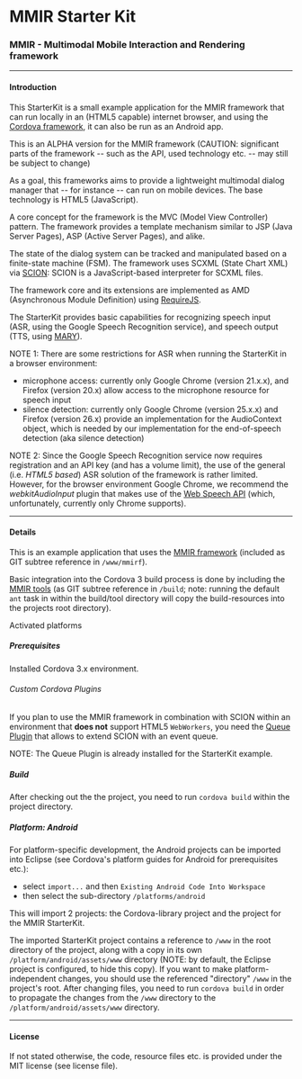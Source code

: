 MMIR Starter Kit
===========

### MMIR - Multimodal Mobile Interaction and Rendering framework

----

#### Introduction

This StarterKit is a small example application for the MMIR framework that can run locally in an (HTML5 capable) internet browser, and using the [Cordova framework][0], it can also be run as an Android app.


This is an ALPHA version for the MMIR framework (CAUTION: significant parts of the framework -- such as the API,
used technology etc. -- may still be subject to change)

As a goal, this frameworks aims to provide a lightweight multimodal dialog manager that -- for instance -- can run
on mobile devices. The base technology is HTML5 (JavaScript).

A core concept for the framework is the MVC (Model View Controller) pattern. The framework provides a template
mechanism similar to JSP (Java Server Pages), ASP (Active Server Pages), and alike.

The state of the dialog system can be tracked and manipulated based on a finite-state machine (FSM).
The framework uses SCXML (State Chart XML) via [SCION][1]: SCION is a JavaScript-based interpreter for SCXML files.

The framework core and its extensions are implemented as AMD (Asynchronous Module Definition) using [RequireJS][3].


The StarterKit provides basic capabilities for recognizing speech input (ASR, using the Google Speech Recognition service), and speech output (TTS, using [MARY][2]).

NOTE 1: There are some restrictions for ASR when running the StarterKit in a browser environment:
 * microphone access: currently only Google Chrome (version 21.x.x), and Firefox (version 20.x) allow access to the microphone resource for speech input
 * silence detection: currently only Google Chrome (version 25.x.x) and Firefox (version 26.x) provide an implementation for the AudioContext object, which is needed by our implementation for the end-of-speech detection (aka silence detection) 

NOTE 2: Since the Google Speech Recognition service now requires registration and an API key (and has a volume limit), the
        use of the general (i.e. _HTML5 based_) ASR solution of the framework is rather limited.
        However, for the browser environment Google Chrome, we recommend the _webkitAudioInput_ plugin that makes use of the
        [Web Speech API][7] (which, unfortunately, currently only Chrome supports).

----

#### Details

This is an example application that uses the [MMIR framework][4] (included 
as GIT subtree reference in ```/www/mmirf```).

Basic integration into the Cordova 3 build process is done by including the [MMIR tools][5]
(as GIT subtree reference in ```/build```; note: running the default ```ant``` task in within the build/tool directory will
copy the build-resources into the projects root directory).

Activated platforms

##### Prerequisites

Installed Cordova 3.x environment.


###### Custom Cordova Plugins

If you plan to use the MMIR framework in combination with SCION within an environment that __does not__
support HTML5 ```WebWorkers```, you need the [Queue Plugin][6] that allows to extend SCION with an
event queue.

NOTE: The Queue Plugin is already installed for the StarterKit example.

##### Build

After checking out the the project, you need to run ```cordova build``` within the project directory. 


##### Platform: Android

For platform-specific development, the Android projects can be imported into Eclipse (see
Cordova's platform guides for Android for prerequisites etc.):

 * select ```import...``` and then ```Existing Android Code Into Workspace```
 * then select the sub-directory ```/platforms/android```

This will import 2 projects: the Cordova-library project and the project for the MMIR StarterKit.

The imported StarterKit project contains a reference to ```/www``` in the root directory of the project,
along with a copy in its own ```/platform/android/assets/www``` directory (NOTE: by default, the Eclipse 
project is configured, to hide this copy).
If you want to make platform-independent changes, you should use the referenced "directory" ```/www```
in the project's root.
After changing files, you need to run ```cordova build``` in order to propagate the changes
from the ```/www``` directory to the ```/platform/android/assets/www``` directory.

----

#### License
If not stated otherwise, the code, resource files etc. is provided under the MIT license (see license file).

[0]: http://cordova.apache.org/
[1]: https://github.com/jbeard4/SCION
[2]: http://mary.dfki.de/
[3]: http://requirejs.org/
[4]: https://github.com/mmig/mmir-lib
[5]: https://github.com/mmig/mmir-tooling
[6]: https://github.com/mmig/mmir-plugin-scionqueue
[7]: https://dvcs.w3.org/hg/speech-api/raw-file/tip/speechapi.html
